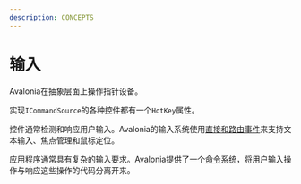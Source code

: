 ```yaml
---
description: CONCEPTS
---
```


# 输入

Avalonia在抽象层面上操作指针设备。

实现`ICommandSource`的各种控件都有一个`HotKey`属性。

控件通常检测和响应用户输入。Avalonia的输入系统使用[直接和路由事件](../input/routed-events)来支持文本输入、焦点管理和鼠标定位。

应用程序通常具有复杂的输入要求。Avalonia提供了一个[命令系统](../../basics/user-interface/adding-interactivity)，将用户输入操作与响应这些操作的代码分离开来。
